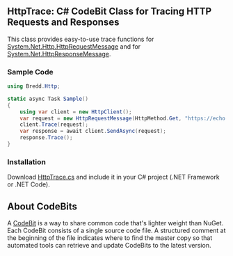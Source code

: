 ## HttpTrace: C# CodeBit Class for Tracing HTTP Requests and Responses

This class provides easy-to-use trace functions for [System.Net.Http.HttpRequestMessage](https://docs.microsoft.com/en-us/dotnet/api/system.net.http.httprequestmessage) and for [System.Net.HttpResponseMessage](https://docs.microsoft.com/en-us/dotnet/api/system.net.http.httpresponsemessage).

### Sample Code

```cs
using Bredd.Http;

static async Task Sample()
{
    using var client = new HttpClient();
    var request = new HttpRequestMessage(HttpMethod.Get, "https://echo.dicax.org");
    client.Trace(request);
    var response = await client.SendAsync(request);
    response.Trace();
}
```

### Installation

Download [HttpTrace.cs](https://github.com/bredd/HttpTrace/raw/main/HttpTrace.cs) and include it in your C# project (.NET Framework or .NET Code).

## About CodeBits

A [CodeBit](http://FileMeta.org/CodeBit.html) is a way to share common code that's lighter weight than NuGet. Each CodeBit consists of a single source code file. A structured comment at the beginning of the file indicates where to find the master copy so that automated tools can retrieve and update CodeBits to the latest version.